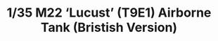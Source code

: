 ---
layout: product
title: "1/35 M22 ‘Lucust’ (T9E1) Airborne Tank (Bristish Version)"
price: "TBA" 
desc: "Maketa"
img_path: "/assets/img/BRNC35161.webp"
brand: "Bronco"
available: false
special_offer: false
new: false
soon: false
cat: "010000"
subcat: "015800"
subsubcat: "0N/A"
sifra: "BRNC35161"
popular: false
---